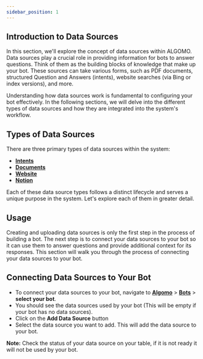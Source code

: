 ```yaml
---
sidebar_position: 1
---
```


## Introduction to Data Sources

In this section, we'll explore the concept of data sources within ALGOMO. Data sources play a crucial role in providing information for bots to answer questions. Think of them as the building blocks of knowledge that make up your bot. These sources can take various forms, such as PDF documents, structured Question and Answers (intents), website searches (via Bing or index versions), and more.

Understanding how data sources work is fundamental to configuring your bot effectively. In the following sections, we will delve into the different types of data sources and how they are integrated into the system's workflow.

## Types of Data Sources

There are three primary types of data sources within the system:

- [**Intents**](./Types/Intents.md)
- [**Documents**](./Types/Documents.md)
- [**Website**](./Types/Website.md)
- [**Notion**](./Types/Notion.md)

Each of these data source types follows a distinct lifecycle and serves a unique purpose in the system. Let's explore each of them in greater detail.

## Usage

Creating and uploading data sources is only the first step in the process of building a bot. The next step is to connect your data sources to your bot so it can use them to answer questions and provide additional context for its responses. This section will walk you through the process of connecting your data sources to your bot.

## Connecting Data Sources to Your Bot

- To connect your data sources to your bot, navigate to [**Algomo**](https://app.algomo.com/) > [**Bots**](https://app.algomo.com/bots) > **select your bot**.
- You should see the data sources used by your bot (This will be empty if your bot has no data sources).
- Click on the **Add Data Source** button
- Select the data source you want to add. This will add the data source to your bot.

**Note:** Check the status of your data source on your table, if it is not ready it will not be used by your bot.

